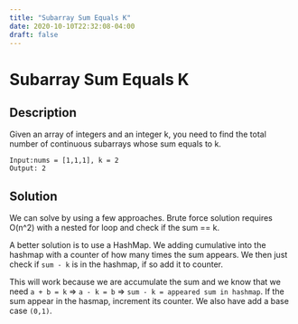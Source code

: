 ```yaml
---
title: "Subarray Sum Equals K"
date: 2020-10-10T22:32:08-04:00
draft: false
---
```


# Subarray Sum Equals K
## Description
Given an array of integers and an integer k, you need to find the total number of continuous subarrays whose sum equals to k.

```
Input:nums = [1,1,1], k = 2
Output: 2
```

## Solution
We can solve by using a few approaches. Brute force solution requires O(n^2) with a nested for loop and check if the sum == k.

A better solution is to use a HashMap. We adding cumulative into the hashmap with a counter of how many times the sum appears. We then just check if `sum - k` is in the hashmap, if so add it to counter. 

This will work because we are accumulate the sum and we know that we need `a + b = k` => `a - k = b` => `sum - k = appeared sum in hashmap`. If the sum appear in the hasmap, increment its counter. We also have add a base case `(0,1)`.

